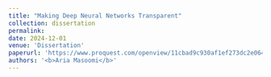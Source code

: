 ```yaml
---
title: "Making Deep Neural Networks Transparent"
collection: dissertation
permalink: 
date: 2024-12-01
venue: 'Dissertation'
paperurl: 'https://www.proquest.com/openview/11cbad9c930af1ef273dc2e064995337/1?pq-origsite=gscholar&cbl=18750&diss=y'
authors: '<b>Aria Masoomi</b>'
---
```


